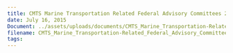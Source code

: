 ```yaml
---
title: CMTS Marine Transportation Related Federal Advisory Committees 2015
date: July 16, 2015
Document: ../assets/uploads/documents/CMTS_Marine_Transportation-Related_Federal_Advisory_Committees_v7-22-15.pdf
filename: CMTS_Marine_Transportation-Related_Federal_Advisory_Committees_v7-22-15.pdf
tags:
---
```

